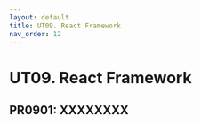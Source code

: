 ```yaml
---
layout: default
title: UT09. React Framework
nav_order: 12
---
```


# UT09. React Framework


## PR0901: XXXXXXXX